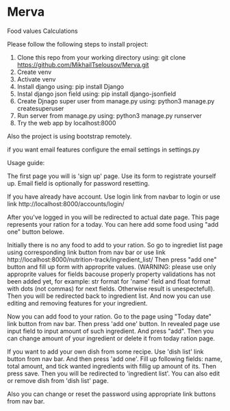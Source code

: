 # Merva
Food values Calculations

Please follow the following steps to install project:
1. Clone this repo from your working directory using: git clone https://github.com/MikhailTselousov/Merva.git
2. Create venv
3. Activate venv
4. Install django using: pip install Django
5. Instal django json field using: pip install django-jsonfield
6. Create Djnago super user from manage.py using: python3 manage.py createsuperuser
7. Run server from manage.py using: python3 manage.py runserver
8. Try the web app by localhost:8000

Also the project is using bootstrap remotely.

if you want email features configure the email settings in settings.py

Usage guide:

The first page you will is 'sign up' page. 
Use its form to registrate yourself up. 
Email field is optionally for password resetting.

If you have already have account. 
Use login link from navbar to login or use link http://localhost:8000/accounts/login/

After you've logged in you will be redirected to actual date page. 
This page represents your ration for a today. 
You can here add some food using "add one" button belowe.

Initially there is no any food to add to your ration. 
So go to ingrediet list page using corresponding link button from nav bar or use link 
  http://localhost:8000/nutrition-track/ingredient_list/
Then press "add one" button and fill up form with approprite values.
  (WARNING: please use only approprite values for fields bacouse properly property validations has not been added yet, 
    for example: str format for 'name' field and float format with dots (not commas) for next fields. Otherwise result is unespectefull).
Then you will be redirected back to ingredient list. And now you can use editing and removing features for your ingredient.

Now you can add food to your ration. Go to the page using "Today date" link button from nav bar. Then press 'add one' button.
  In revealed page use input field to input amount of such ingredient. And press "add".
  Then you can change amount of your ingredient or delete it from today ration page.
 
If you want to add your own dish from some recipe. Use 'dish list' link button from nav bar. And then press 'add one'.
Fill up following fields: name, total amount, and tick wanted ingredients with fillig up amount of its. Then press save.
Then you will be redirected to 'ingredient list'. 
You can also edit or remove dish from 'dish list' page.

Also you can change or reset the password using appropriate link buttons from nav bar.

    
